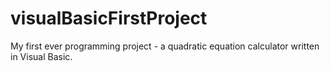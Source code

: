 # visualBasicFirstProject
My first ever programming project - a quadratic equation calculator written in Visual Basic.
